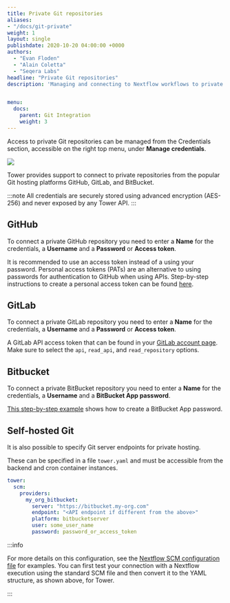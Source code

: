 ```yaml
---
title: Private Git repositories
aliases:
- "/docs/git-private"
weight: 1
layout: single
publishdate: 2020-10-20 04:00:00 +0000
authors:
  - "Evan Floden"
  - "Alain Coletta"
  - "Seqera Labs"
headline: "Private Git repositories"
description: 'Managing and connecting to Nextflow workflows to private Git repositories using Nextflow Tower.'


menu:
  docs:
    parent: Git Integration
    weight: 3
---
```


Access to private Git repositories can be managed from the Credentials section, accessible on the right top menu, under **Manage credentials**.

![](/uploads/2020/10/git_manage_credentials.png)

Tower provides support to connect to private repositories from the popular Git hosting platforms GitHub, GitLab, and BitBucket.

:::note
All credentials are securely stored using advanced encryption (AES-256) and never exposed by any Tower API.
:::

## GitHub

To connect a private GitHub repository you need to enter a **Name** for the credentials, a **Username** and a **Password** or **Access token**. 

It is recommended to use an access token instead of a using your password. Personal access tokens (PATs) are an alternative to using passwords for authentication to GitHub when using APIs. Step-by-step instructions to create a personal access token can be found [here](https://docs.github.com/en/free-pro-team@latest/github/authenticating-to-github/creating-a-personal-access-token).


## GitLab

To connect a private GitLab repository you need to enter a **Name** for the credentials, a **Username** and a **Password** or **Access token**.

A GitLab API access token that can be found in your [GitLab account page](https://docs.gitlab.com/ee/api/personal_access_tokens.html). Make sure to select the `api`, `read_api`, and  `read_repository` options.


## Bitbucket

To connect a private BitBucket repository you need to enter a **Name** for the credentials, a **Username** and a **BitBucket App password**. 

[This step-by-step example](https://support.atlassian.com/bitbucket-cloud/docs/app-passwords/) shows how to create a BitBucket App password.

## Self-hosted Git

It is also possible to specify Git server endpoints for private hosting.

These can be specified in a file `tower.yaml` and must be accessible from the backend and cron container instances.

```yaml
tower:
  scm:
    providers:
      my_org_bitbucket:
        server: "https://bitbucket.my-org.com"
        endpoint: "<API endpoint if different from the above>"
        platform: bitbucketserver
        user: some_user_name
        password: password_or_access_token
```

:::info

For more details on this configuration, see the [Nextflow SCM configuration file](https://www.nextflow.io/docs/latest/sharing.html#scm-configuration-file) for examples. You can first test your connection with a Nextflow execution using the standard SCM file and then convert it to the YAML structure, as shown above, for Tower.

:::
